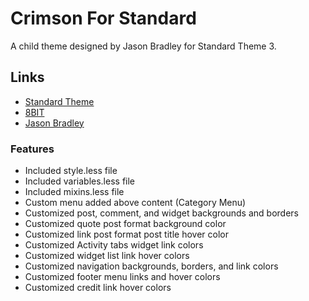 # Crimson For Standard

A child theme designed by Jason Bradley for Standard Theme 3.

## Links

* [Standard Theme](https://www.e-junkie.com/ecom/gb.php?ii=606601&c=ib&aff=141797&cl=64302)
* [8BIT](http://8bit.io/)
* [Jason Bradley](http://everchangingmedia.com/)

### Features

* Included style.less file
* Included variables.less file
* Included mixins.less file
* Custom menu added above content (Category Menu)
* Customized post, comment, and widget backgrounds and borders
* Customized quote post format background color
* Customized link post format post title hover color
* Customized Activity tabs widget link colors
* Customized widget list link hover colors
* Customized navigation backgrounds, borders, and link colors
* Customized footer menu links and hover colors
* Customized credit link hover colors 

